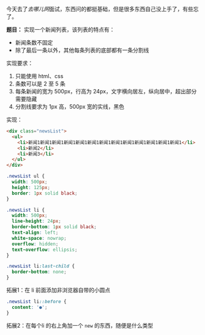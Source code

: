 今天去了*去哪儿网*面试，东西问的都挺基础，但是很多东西自己没上手了，有些忘了。

**题目：** 实现一个新闻列表，该列表的特点有：
* 新闻条数不固定
* 除了最后一条以外，其他每条列表的底部都有一条分割线

实现要求：
1. 只能使用 html、css
2. 条数可以是 2 至 5 条
3. 每条新闻的宽为 500px，行高为 24px，文字横向居左，纵向居中，超出部分需要隐藏
4. 分割线要求为 1px 高，500px 宽的实线，黑色

实现：

```html
<div class="newsList">
  <ul>
    <li>新闻1新闻1新闻1新闻1新闻1新闻1新闻1新闻1新闻1新闻1新闻1新闻1新闻1</li>
    <li>新闻2</li>
    <li>新闻3</li>
  </ul>
</div>
```

```css
.newsList ul {
  width: 500px;
  height: 125px;
  border: 1px solid black;
}

.newsList li {
  width: 500px;
  line-height: 24px;
  border-bottom: 1px solid black;
  text-align: left;
  white-space: nowrap;
  overflow: hidden;
  text-overflow: ellipsis;
}

.newsList li:last-child {
  border-bottom: none;
}
```

拓展1：在 li 前面添加非浏览器自带的小圆点

```css
.newsList li::before {
  content: '●';
}
```

拓展2：在每个li 的右上角加一个 `new` 的东西，随便是什么类型